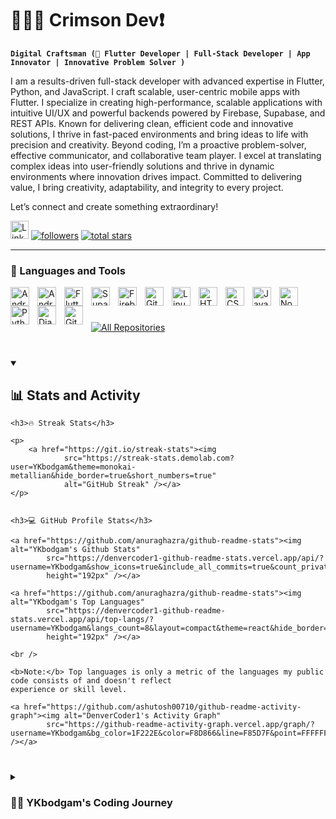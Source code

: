 # 🏄🏻‍♂️ Crimson Dev❗

**`Digital Craftsman (🚀 Flutter Developer | Full-Stack Developer | App Innovator | Innovative Problem Solver )`**

I am a results-driven full-stack developer with advanced expertise in Flutter, Python, and JavaScript. I craft scalable,
user-centric mobile apps with Flutter. I specialize in creating high-performance, scalable applications with intuitive
UI/UX and powerful backends powered by Firebase, Supabase, and REST APIs. Known for delivering clean, efficient code and
innovative solutions, I thrive in fast-paced environments and bring ideas to life with precision and creativity. Beyond
coding, I’m a proactive problem-solver, effective communicator, and collaborative team player. I excel at translating
complex ideas into user-friendly solutions and thrive in dynamic environments where innovation drives impact. Committed
to delivering value, I bring creativity, adaptability, and integrity to every project.

Let’s connect and create something extraordinary!

<!-- Social icons section -->

<p align="left">
    <a href="https://www.linkedin.com/in/yahya-bodgamwala/">
        <img width="29px" alt="LinkedIn" title="LinkedIn" src="https://i.imgur.com/yRpa1dQ.png" /></a>
    <a href="https://github.com/YKbodgam?tab=followers">
        <img alt="followers" title="Follow me on Github"
            src="https://custom-icon-badges.demolab.com/github/followers/YKbodgam?color=236ad3&labelColor=1155ba&style=for-the-badge&logo=person-add&label=Follow&logoColor=white" /></a>
    <a href="https://github.com/YKbodgam?tab=repositories&sort=stargazers">
        <img alt="total stars" title="Total stars on GitHub"
            src="https://custom-icon-badges.demolab.com/github/stars/YKbodgam?color=55960c&style=for-the-badge&labelColor=488207&logo=star" /></a>
</p>

---

### 🧰 Languages and Tools

<img align="left" alt="Android" width="30px" style="padding-right:10px;"
    src="https://cdn.jsdelivr.net/gh/devicons/devicon@latest/icons/android/android-original.svg" />
<img align="left" alt="AndroidStudio" width="30px" style="padding-right:10px;"
    src="https://cdn.jsdelivr.net/gh/devicons/devicon@latest/icons/androidstudio/androidstudio-original.svg" />
<img align="left" alt="Flutter" width="30px" style="padding-right:10px;"
    src="https://cdn.jsdelivr.net/gh/devicons/devicon@latest/icons/flutter/flutter-original.svg" />
<img img align="left" alt="Supabase" width="30px" style="padding-right:10px;"
    src="https://cdn.jsdelivr.net/gh/devicons/devicon@latest/icons/supabase/supabase-original.svg" />
<img img align="left" alt="Firebase" width="30px" style="padding-right:10px;"
    src="https://cdn.jsdelivr.net/gh/devicons/devicon@latest/icons/firebase/firebase-original.svg" />
<img align="left" alt="Git" width="30px" style="padding-right:10px;"
    src="https://cdn.jsdelivr.net/gh/devicons/devicon/icons/git/git-original.svg" />
<img align="left" alt="Linux" width="30px" style="padding-right:10px;"
    src="https://cdn.jsdelivr.net/gh/devicons/devicon/icons/linux/linux-original.svg" />
<img align="left" alt="HTML" width="30px" style="padding-right:10px;"
    src="https://cdn.jsdelivr.net/gh/devicons/devicon/icons/html5/html5-plain.svg" />
<img align="left" alt="CSS" width="30px" style="padding-right:10px;"
    src="https://cdn.jsdelivr.net/gh/devicons/devicon/icons/css3/css3-plain.svg" />
<img align="left" alt="JavaScript" width="30px" style="padding-right:10px;"
    src="https://cdn.jsdelivr.net/gh/devicons/devicon/icons/javascript/javascript-plain.svg" />
<img align="left" alt="NodeJS" width="30px" style="padding-right:10px;"
    src="https://cdn.jsdelivr.net/gh/devicons/devicon/icons/nodejs/nodejs-original.svg" />
<img align="left" alt="Python" width="30px" style="padding-right:10px;"
    src="https://cdn.jsdelivr.net/gh/devicons/devicon/icons/python/python-plain.svg" />
<img align="left" alt="Django" width="30px" style="padding-right:10px;"
    src="https://cdn.jsdelivr.net/gh/devicons/devicon@latest/icons/django/django-plain.svg" />
<img align="left" alt="GitHub" width="30px" style="padding-right:10px;"
    src="https://cdn.jsdelivr.net/gh/devicons/devicon/icons/github/github-original.svg" />

<br />

#

<a href="https://github.com/YKbodgam?tab=repositories&sort=stargazers"><img alt="All Repositories"
        title="All Repositories"
        src="https://custom-icon-badges.demolab.com/badge/-Click%20Here%20For%20All%20My%20Repos-1F222E?style=for-the-badge&logoColor=white&logo=repo" /></a>

#

<details open>
    <summary>
        <h2>📊 Stats and Activity</h2>
    </summary>

    <h3>🔥 Streak Stats</h3>

    <p>
        <a href="https://git.io/streak-stats"><img
                src="https://streak-stats.demolab.com?user=YKbodgam&theme=monokai-metallian&hide_border=true&short_numbers=true"
                alt="GitHub Streak" /></a>
    </p>


    <h3>💻 GitHub Profile Stats</h3>

    <a href="https://github.com/anuraghazra/github-readme-stats"><img alt="YKbodgam's Github Stats"
            src="https://denvercoder1-github-readme-stats.vercel.app/api/?username=YKbodgam&show_icons=true&include_all_commits=true&count_private=true&theme=react&hide_border=true&bg_color=1F222E&title_color=F85D7F&icon_color=F8D866"
            height="192px" /></a>

    <a href="https://github.com/anuraghazra/github-readme-stats"><img alt="YKbodgam's Top Languages"
            src="https://denvercoder1-github-readme-stats.vercel.app/api/top-langs/?username=YKbodgam&langs_count=8&layout=compact&theme=react&hide_border=true&bg_color=1F222E&title_color=F85D7F&icon_color=F8D866&hide=Jupyter%20Notebook,Roff"
            height="192px" /></a>

    <br />

    <b>Note:</b> Top languages is only a metric of the languages my public code consists of and doesn't reflect
    experience or skill level.

    <a href="https://github.com/ashutosh00710/github-readme-activity-graph"><img alt="DenverCoder1's Activity Graph"
            src="https://github-readme-activity-graph.vercel.app/graph/?username=YKbodgam&bg_color=1F222E&color=F8D866&line=F85D7F&point=FFFFFF&hide_border=true" /></a>

</details>

#

<details>
    <summary>
        <h3>👨‍💻 YKbodgam's Coding Journey</h3>
    </summary>

I’m a passionate and results-driven Full-Stack Developer with advanced expertise in Flutter, Python, and JavaScript, dedicated to building scalable, high-performance applications that solve real-world problems. My coding journey began with a deep curiosity for technology, evolving into a career focused on creating impactful digital solutions.

Throughout my journey, I’ve successfully developed diverse applications across various domains. Notable projects include Beginity, a comprehensive School ERP app designed to simplify academic management and student engagement, and Peece, a safety and navigation app that helps women locate safe facilities using Google APIs and Firebase. I’ve also built a feature-rich YouTube clone optimized for performance with streamlined API handling and scalable backends powered by Supabase. My work spans social media platforms, ERP solutions, and location-based services, showcasing my ability to adapt and deliver across different industries.

On the technical side, I specialize in crafting seamless UI/UX designs and integrating robust backends using tools like Firebase, Supabase, and REST APIs. I focus on writing clean, efficient, and maintainable code, ensuring each project is scalable and user-centric. My expertise extends to optimizing data structures, handling real-time databases, and implementing secure authentication systems.

Beyond my technical skills, I’m a proactive problem-solver and a collaborative team player. I excel at translating complex ideas into intuitive, functional solutions while maintaining a clear focus on user experience. My strong communication skills allow me to effectively collaborate with both technical and non-technical teams, ensuring project goals are met with precision and creativity.

Driven by innovation and a commitment to continuous learning, I thrive in dynamic environments where technology is used to make a real impact. I’m always exploring new tools, frameworks, and best practices to stay ahead in the rapidly evolving tech landscape.

Looking ahead, my goal is to contribute to innovative projects that drive positive change, blending technology with meaningful solutions. Let’s connect and build something extraordinary!

[linkedin]: https://www.linkedin.com/in/yahya-bodgamwala